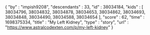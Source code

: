 {
  "by" : "impish9208",
  "descendants" : 33,
  "id" : 38034184,
  "kids" : [ 38034796, 38034832, 38034878, 38034653, 38034862, 38034693, 38034848, 38034490, 38034588, 38034654 ],
  "score" : 62,
  "time" : 1698375334,
  "title" : "My Left Kidney",
  "type" : "story",
  "url" : "https://www.astralcodexten.com/p/my-left-kidney"
}
